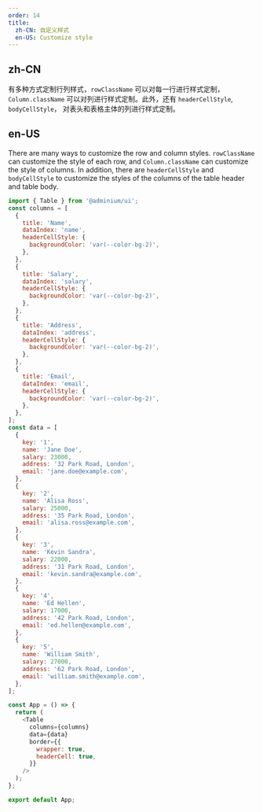 ```yaml
---
order: 14
title:
  zh-CN: 自定义样式
  en-US: Customize style
---
```


## zh-CN

有多种方式定制行列样式，`rowClassName` 可以对每一行进行样式定制，`Column.className` 可以对列进行样式定制。此外，还有 `headerCellStyle`, `bodyCellStyle`， 对表头和表格主体的列进行样式定制。

## en-US

There are many ways to customize the row and column styles. `rowClassName` can customize the style of each row, and `Column.className` can customize the style of columns. In addition, there are `headerCellStyle` and `bodyCellStyle` to customize the styles of the columns of the table header and table body.

```js
import { Table } from '@adminium/ui';
const columns = [
  {
    title: 'Name',
    dataIndex: 'name',
    headerCellStyle: {
      backgroundColor: 'var(--color-bg-2)',
    },
  },
  {
    title: 'Salary',
    dataIndex: 'salary',
    headerCellStyle: {
      backgroundColor: 'var(--color-bg-2)',
    },
  },
  {
    title: 'Address',
    dataIndex: 'address',
    headerCellStyle: {
      backgroundColor: 'var(--color-bg-2)',
    },
  },
  {
    title: 'Email',
    dataIndex: 'email',
    headerCellStyle: {
      backgroundColor: 'var(--color-bg-2)',
    },
  },
];
const data = [
  {
    key: '1',
    name: 'Jane Doe',
    salary: 23000,
    address: '32 Park Road, London',
    email: 'jane.doe@example.com',
  },
  {
    key: '2',
    name: 'Alisa Ross',
    salary: 25000,
    address: '35 Park Road, London',
    email: 'alisa.ross@example.com',
  },
  {
    key: '3',
    name: 'Kevin Sandra',
    salary: 22000,
    address: '31 Park Road, London',
    email: 'kevin.sandra@example.com',
  },
  {
    key: '4',
    name: 'Ed Hellen',
    salary: 17000,
    address: '42 Park Road, London',
    email: 'ed.hellen@example.com',
  },
  {
    key: '5',
    name: 'William Smith',
    salary: 27000,
    address: '62 Park Road, London',
    email: 'william.smith@example.com',
  },
];

const App = () => {
  return (
    <Table
      columns={columns}
      data={data}
      border={{
        wrapper: true,
        headerCell: true,
      }}
    />
  );
};

export default App;
```
